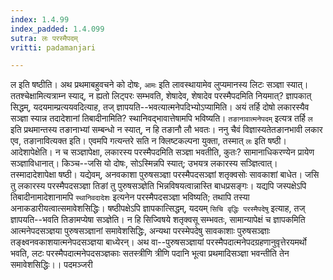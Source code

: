 ```yaml
---
index: 1.4.99
index_padded: 1.4.099
sutra: लः परस्मैपदम्
vritti: padamanjari

---
```

ल इति षष्ठीति। अथ प्रथमाबहुवचने को दोषः, `आमः` इति लावस्थायामेव लुप्यमानस्य लिटः सञ्ज्ञा स्यात्। ततश्चेक्षामित्यत्राम्न स्याद्, न ह्यतो लिट्परः सम्भवति, शेषादेव, शेषादेव परस्मैपदमिति नियमात्? ज्ञापकात् सिद्धम्, यदयमाम्प्रत्ययवदित्याह, तज् ज्ञापयति--भवत्यात्मनेपदिभ्योऽप्यामिति। अयं तर्हि दोषो लकारस्यैव सञ्ज्ञा स्यान्न तदादेशानां तिबादीनामिति? स्थानिवद्भावात्तेषामपि भविष्यति। `तङानावात्मनेपदम्` इत्यत्र तर्हि `ल` इति प्रथमान्तस्य तङानाभ्यां सम्बन्धो न स्यात्, न हि तङानौ लौ भवतः। ननु चैवं विज्ञास्यतेतङानभावी लकार एव, तङानावित्यक्त इति। एवमपि गत्यन्तरे सति न क्लिष्टकल्पना युक्ता, तस्मात् `लः` इति षष्ठी। आदेशापेक्षेति। न च सञ्ज्ञापेक्षा, लकारस्य परस्मैपदमिति सञ्ज्ञा भवतीति, कुतः? सामानाधिकरण्येन प्रायेण सञ्ज्ञाविधानात्। किञ्च--जसि यो दोषः, सोऽस्मिन्नपि स्यात्; उभयत्र लकारस्य सञ्ज्ञित्वात्। तस्मादादेशापेक्षा षष्ठी। यद्येवम्, अनवकाशा पुरुषसञ्ज्ञा परस्मैपदसञ्ज्ञां शतृक्वसोः सावकाशां बाधेत। जसि तु लकारस्य परस्मैपदसञ्ज्ञा तिङां तु पुरुषसञ्ज्ञेति भिन्नविषयत्वान्नास्ति बाधप्रसङ्गः। यद्यपि जस्पक्षेऽपि तिबादीनामादेशानामपि `स्थानिवदादेशः` इत्यनेन परस्मैपदसञ्ज्ञा भविष्यति; तथापि तस्या अनाकडारीयत्वात्समावेशसिद्धिः। षष्ठीपक्षेऽपि ज्ञापकात्सिद्धम्, यदयम् `सिचि वृद्धिः परस्मैपदेषु` इत्याह, तज् ज्ञापयति--भवति तिङामप्येषा सञ्ज्ञेति। न हि सिज्विषये शतृक्वसू सम्भवतः, सामान्यापेक्षं च ज्ञापकमिति आत्मनेपदसञ्ज्ञया पुरुषसञ्ज्ञानां समावेशसिद्धिः, अन्यथा परस्मेपदेषु सावकाशाः पुरुषसञ्ज्ञाः तङ्क्ष्वनवकाशयात्मनेपदसञ्ज्ञया बाध्येरन्। अथ वा--पुरुषसञ्ज्ञायां परस्मैपदात्मनेपदग्रहणानुवृत्तेरयमर्थो भवति, लटः परस्मैपदात्मनेपदसञ्ज्ञकाः सतस्त्रीणि त्रीणि पदानि भूत्वा प्रथमादिसञ्ज्ञा भवन्तीति तेन समावेशसिद्धिः।।
पदमञ्जरी